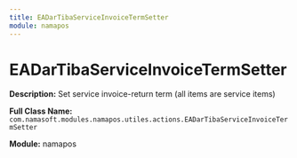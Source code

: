 ```yaml
---
title: EADarTibaServiceInvoiceTermSetter
module: namapos
---
```


# EADarTibaServiceInvoiceTermSetter

**Description:** Set service invoice-return term (all items are service items)

**Full Class Name:** `com.namasoft.modules.namapos.utiles.actions.EADarTibaServiceInvoiceTermSetter`

**Module:** namapos

